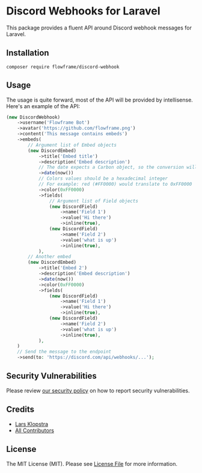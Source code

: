 # Discord Webhooks for Laravel

This package provides a fluent API around Discord webhook messages for Laravel.

## Installation

`composer require flowframe/discord-webhook`

## Usage

The usage is quite forward, most of the API will be provided by intellisense. Here's an example of the API:

```php
(new DiscordWebhook)
    ->username('Flowframe Bot')
    ->avatar('https://github.com/flowframe.png')
    ->content('This message contains embeds')
    ->embeds(
        // Argument list of Embed objects
        (new DiscordEmbed)
            ->title('Embed title')
            ->description('Embed description')
            // The date expects a Carbon object, so the conversion will be done automatically for you
            ->date(now())
            // Colors values should be a hexadecimal integer
            // For example: red (#FF0000) would translate to 0xFF0000
            ->color(0xFF0000)
            ->fields(
                // Argument list of Field objects
                (new DiscordField)
                    ->name('Field 1')
                    ->value('Hi there')
                    ->inline(true),
                (new DiscordField)
                    ->name('Field 2')
                    ->value('what is up')
                    ->inline(true),
            ),
        // Another embed
        (new DiscordEmbed)
            ->title('Embed 2')
            ->description('Embed description')
            ->date(now())
            ->color(0xFF0000)
            ->fields(
                (new DiscordField)
                    ->name('Field 1')
                    ->value('Hi there')
                    ->inline(true),
                (new DiscordField)
                    ->name('Field 2')
                    ->value('what is up')
                    ->inline(true),
            ),
    )
    // Send the message to the endpoint
    ->send(to: 'https://discord.com/api/webhooks/...');
```

## Security Vulnerabilities

Please review [our security policy](../../security/policy) on how to report security vulnerabilities.

## Credits

-   [Lars Klopstra](https://github.com/flowframe)
-   [All Contributors](../../contributors)

## License

The MIT License (MIT). Please see [License File](LICENSE.md) for more information.
